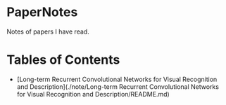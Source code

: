 # PaperNotes

Notes of papers I have read.



# Tables of Contents

+ [Long-term Recurrent Convolutional Networks for Visual Recognition and Description](./note/Long-term Recurrent Convolutional Networks for Visual Recognition and Description/README.md)

